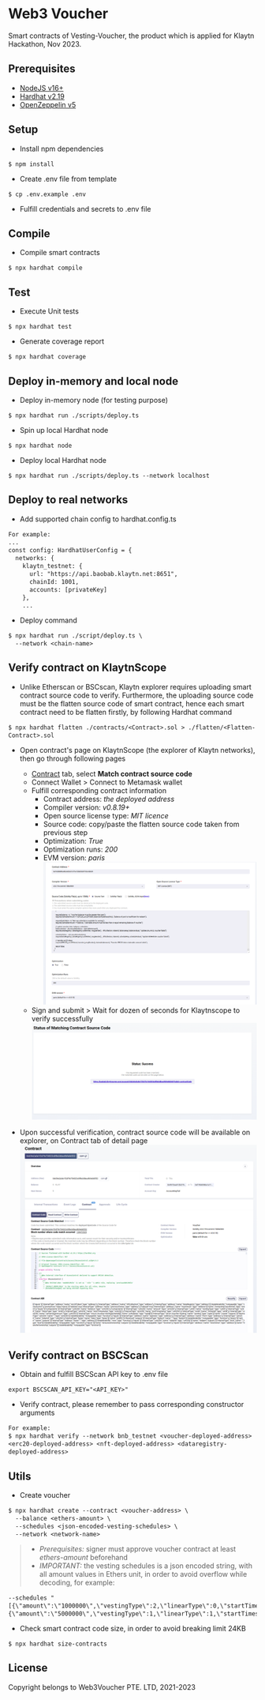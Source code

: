 # Web3 Voucher
Smart contracts of Vesting-Voucher, the product which is applied for Klaytn Hackathon, Nov 2023.

## Prerequisites
* [NodeJS v16+](https://nodejs.org/en)
* [Hardhat v2.19](https://hardhat.org/)
* [OpenZeppelin v5](https://docs.openzeppelin.com/contracts/5.x/)

## Setup
* Install npm dependencies
```
$ npm install
```

* Create .env file from template
```
$ cp .env.example .env
```

* Fulfill credentials and secrets to .env file

## Compile
* Compile smart contracts
```
$ npx hardhat compile
```

## Test
* Execute Unit tests
```
$ npx hardhat test
```

* Generate coverage report
```
$ npx hardhat coverage
```

## Deploy in-memory and local node
* Deploy in-memory node (for testing purpose)
```
$ npx hardhat run ./scripts/deploy.ts
```

* Spin up local Hardhat node
```
$ npx hardhat node
```

* Deploy local Hardhat node
```
$ npx hardhat run ./scripts/deploy.ts --network localhost
```

## Deploy to real networks
* Add supported chain config to hardhat.config.ts
```
For example:
...
const config: HardhatUserConfig = {
  networks: {
    klaytn_testnet: {
      url: "https://api.baobab.klaytn.net:8651",
      chainId: 1001,      
      accounts: [privateKey]
    },
    ...
```

* Deploy command
```
$ npx hardhat run ./script/deploy.ts \
  --network <chain-name>
```

## Verify contract on KlaytnScope
* Unlike Etherscan or BSCscan, Klaytn explorer requires uploading smart contract source code to verify. Furthermore, the uploading source code must be the flatten source code of smart contract, hence each smart contract need to be flatten firstly, by following Hardhat command
```
$ npx hardhat flatten ./contracts/<Contract>.sol > ./flatten/<Flatten-Contract>.sol
```

* Open contract's page on KlaytnScope (the explorer of Klaytn networks), then go through following pages 
  - [Contract](https://baobab.klaytnscope.com/account/<contract-address>?tabId=contractCode) tab, select **Match contract source code**
  - Connect Wallet > Connect to Metamask wallet
  - Fulfill corresponding contract information
    - Contract address: *the deployed address*
    - Compiler version: *v0.8.19+*
    - Open source license type: *MIT licence*
    - Source code: copy/paste the flatten source code taken from previous step
    - Optimization: *True*
    - Optimization runs: *200*
    - EVM version: *paris*
    ![Screenshots](./docs/klaytn-verify-contract-optimized.png)
  - Sign and submit > Wait for dozen of seconds for Klaytnscope to verify successfully ![screenshots](./docs/verify-success.png)

* Upon successful verification, contract source code will be available on explorer, on Contract tab of detail page ![screenshots](./docs/contract-verified.png)

## Verify contract on BSCScan
* Obtain and fulfill BSCScan API key to .env file
```
export BSCSCAN_API_KEY="<API_KEY>"
```

* Verify contract, please remember to pass corresponding constructor arguments
```
For example:
$ npx hardhat verify --network bnb_testnet <voucher-deployed-address> <erc20-deployed-address> <nft-deployed-address> <dataregistry-deployed-address>
```

## Utils
* Create voucher
```
$ npx hardhat create --contract <voucher-address> \
  --balance <ethers-amount> \
  --schedules <json-encoded-vesting-schedules> \
  --network <network-name>
```
>  - *Prerequisites:* signer must approve voucher contract at least *ethers-amount* beforehand
>  - *IMPORTANT:* the vesting schedules is a json encoded string, with all amount values in Ethers unit, in order to avoid overflow while decoding, for example:
```
--schedules "[{\"amount\":\"1000000\",\"vestingType\":2,\"linearType\":0,\"startTimestamp\":1698828908,\"endTimestamp\":0,\"isVested\":0,\"remainingAmount\":\"0\"},{\"amount\":\"5000000\",\"vestingType\":1,\"linearType\":1,\"startTimestamp\":1700038508,\"endTimestamp\":1731660908,\"isVested\":0,\"remainingAmount\":\"5000000\"}]"
```

* Check smart contract code size, in order to avoid breaking limit 24KB
```
$ npx hardhat size-contracts
```

## License
Copyright belongs to Web3Voucher PTE. LTD, 2021-2023
